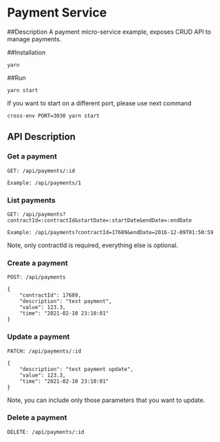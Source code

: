 # Payment Service

##Description
A payment micro-service example, exposes CRUD API to manage payments.


##Installation

```
yarn
```

##Run

```
yarn start
```

If you want to start on a different port, please use next command

```
cross-env PORT=3030 yarn start
```

## API Description

### Get a payment

```
GET: /api/payments/:id

Example: /api/payments/1
```


### List payments 

```
GET: /api/payments?contractId=:contractId&startDate=:startDate&endDate=:endDate

Example: /api/payments?contractId=17689&endDate=2016-12-09T01:50:59
```

Note, only contractId is required, everything else is optional.


### Create a payment

```
POST: /api/payments

{
	"contractId": 17689,
	"description": "test payment",
	"value": 123.3,
	"time": "2021-02-10 23:10:01"
}
```

### Update a payment
```
PATCH: /api/payments/:id

{
	"description": "test payment update",
	"value": 123.3,
	"time": "2021-02-10 23:10:01"
}
```

Note, you can include only those parameters that you want to update.


### Delete a payment

```
DELETE: /api/payments/:id
```

